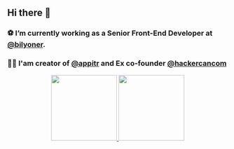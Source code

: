 ## Hi there 👋
### ⚽ I’m currently working as a Senior Front-End Developer at [@bilyoner](https://bilyoner.com/).
### 👨‍💻 I'am creator of [@appitr](https://appitr.com/) and Ex co-founder [@hackercancom](https://hackercan.com/)

<p align="center">
<a href="https://github.com/yunusozcan">
  <img height="150em" src="https://github-readme-stats-eight-theta.vercel.app/api?username=yunusozcan&show_icons=true&theme=algolia&include_all_commits=true&count_private=true"/>
  <img height="150em" src="https://github-readme-stats-eight-theta.vercel.app/api/top-langs/?username=yunusozcan&layout=compact&langs_count=8&theme=algolia"/>
</a>
</p>
